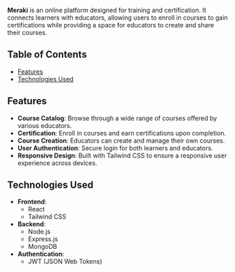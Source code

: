**Meraki** is an online platform designed for training and certification. It connects learners with educators, allowing users to enroll in courses to gain certifications while providing a space for educators to create and share their courses.

## Table of Contents
- [Features](#features)
- [Technologies Used](#technologies-used)

## Features
- **Course Catalog**: Browse through a wide range of courses offered by various educators.
- **Certification**: Enroll in courses and earn certifications upon completion.
- **Course Creation**: Educators can create and manage their own courses.
- **User Authentication**: Secure login for both learners and educators.
- **Responsive Design**: Built with Tailwind CSS to ensure a responsive user experience across devices.

## Technologies Used
- **Frontend**: 
  - React
  - Tailwind CSS
- **Backend**: 
  - Node.js
  - Express.js
  - MongoDB
- **Authentication**: 
  - JWT (JSON Web Tokens)